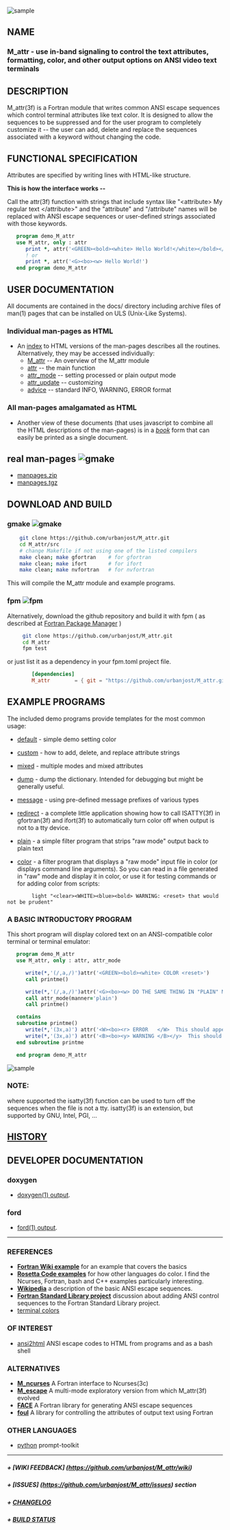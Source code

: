 ![sample](docs/images/snap2b.gif)

## NAME

### M_attr - use in-band signaling to control the text attributes, formatting, color, and other output options on ANSI video text terminals

## DESCRIPTION

   M_attr(3f) is a Fortran module that writes common ANSI escape
   sequences which control terminal attributes like text color. It is
   designed to allow the sequences to be suppressed and for the user
   program to completely customize it -- the user can add, delete and
   replace the sequences associated with a keyword without changing
   the code.

## FUNCTIONAL SPECIFICATION

   Attributes are specified by writing lines with HTML-like structure.

   **This is how the interface works --**

   Call the attr(3f) function with strings that include syntax like
   "\<attribute\> My regular text \</attribute\>" and the "attribute"
   and "/attribute" names will be replaced with ANSI escape sequences or
   user-defined strings associated with those keywords.
```fortran
   program demo_M_attr
   use M_attr, only : attr
      print *, attr('<GREEN><bold><white> Hello World!</white></bold></GREEN><reset>')
      ! or
      print *, attr('<G><bo><w> Hello World!')
   end program demo_M_attr
```

## USER DOCUMENTATION

All documents are contained in the docs/ directory including
archive files of man(1) pages that can be installed on ULS
(Unix-Like Systems).

### Individual man-pages as HTML

 - An [index](https://urbanjost.github.io/M_attr/man3.html) to HTML versions
   of the man-pages describes all the routines. Alternatively, they may be accessed individually:
   - [M_attr](https://urbanjost.github.io/M_attr/M_attr.3m_attr.html)  -- An overview of the M_attr module
   - [attr](https://urbanjost.github.io/M_attr/attr.3m_attr.html)  -- the main function
   - [attr_mode](https://urbanjost.github.io/M_attr/attr_mode.3m_attr.html)  -- setting processed or plain output mode
   - [attr_update](https://urbanjost.github.io/M_attr/attr_update.3m_attr.html)  -- customizing
   - [advice](https://urbanjost.github.io/M_attr/advice.3m_attr.html)  -- standard INFO, WARNING, ERROR format

### All man-pages amalgamated as HTML

 - Another view of these documents (that uses javascript to combine all
   the HTML descriptions of the man-pages) is in a
   [_book_](https://urbanjost.github.io/M_attr/BOOK_M_attr.html) form that can easily be printed
   as a single document.

## real man-pages ![gmake](docs/images/manpages.gif)

   + [manpages.zip](https://urbanjost.github.io/M_attr/manpages.zip) 
   + [manpages.tgz](https://urbanjost.github.io/M_attr/manpages.tgz) 

## DOWNLOAD AND BUILD

### gmake ![gmake](docs/images/gnu.gif)

   ```bash
       git clone https://github.com/urbanjost/M_attr.git
       cd M_attr/src
       # change Makefile if not using one of the listed compilers
       make clean; make gfortran    # for gfortran
       make clean; make ifort       # for ifort 
       make clean; make nvfortran   # for nvfortran
   ```
   This will compile the M_attr module and example programs.

### fpm ![fpm](docs/images/fpm_logo.gif)

   Alternatively, download the github repository and build it with
   fpm ( as described at [Fortran Package Manager](https://github.com/fortran-lang/fpm) )

   ```bash
        git clone https://github.com/urbanjost/M_attr.git
        cd M_attr
        fpm test
   ```

   or just list it as a dependency in your fpm.toml project file.

```toml
        [dependencies]
        M_attr        = { git = "https://github.com/urbanjost/M_attr.git" }
```

## EXAMPLE PROGRAMS
The included demo programs provide templates for the most common usage:

- [default](test/default.f90) - simple demo setting color
- [custom](test/custom.f90) - how to add, delete, and replace attribute strings
- [mixed](test/mixed.f90) - multiple modes and mixed attributes

- [dump](test/dump.f90) - dump the dictionary. Intended for debugging but might be generally useful.

- [message](test/message.f90) - using pre-defined message prefixes of various types

- [redirect](app/redirect.f90) - a complete little application showing how to call ISATTY(3f) in
                                 gfortran(3f) and ifort(3f) to automatically turn color off when output
				 is not to a tty device.
- [plain](app/plain.f90) - a simple filter program that strips "raw mode" output back to plain text

- [color](app/light.f90) - a filter program that displays a "raw mode" input file in color
                            (or displays command line arguments). So you
                            can read in a file generated in "raw" mode
                            and display it in color, or use it for testing
                            commands or for adding color from scripts:
```text
        light "<clear><WHITE><blue><bold> WARNING: <reset> that would not be prudent"
```

### A BASIC INTRODUCTORY PROGRAM

This short program will display colored text on an ANSI-compatible color terminal
or terminal emulator:

```fortran
   program demo_M_attr
   use M_attr, only : attr, attr_mode

      write(*,'(/,a,/)')attr('<GREEN><bold><white> COLOR <reset>')
      call printme()

      write(*,'(/,a,/)')attr('<G><bo><w> DO THE SAME THING IN "PLAIN" MODE')
      call attr_mode(manner='plain')
      call printme()

   contains 
   subroutine printme()
      write(*,'(3x,a)') attr('<W><bo><r> ERROR   </W>  This should appear as red text</y>')
      write(*,'(3x,a)') attr('<B><bo><y> WARNING </B></y>  This should appear as default text')
   end subroutine printme

   end program demo_M_attr
```
![sample](docs/images/snap1.gif)

### NOTE:
   where supported the isatty(3f) function can be used to turn off the sequences when the file is
   not a tty.  isatty(3f) is an extension, but supported by GNU, Intel, PGI, ...


## [HISTORY](HISTORY.md)

## DEVELOPER DOCUMENTATION
### doxygen

- [doxygen(1) output](https://urbanjost.github.io/M_attr/doxygen_out/html/index.html).

### ford

- [ford(1) output](https://urbanjost.github.io/M_attr/fpm-ford/index.html).
---
### REFERENCES
* [**Fortran Wiki example**](http://fortranwiki.org/fortran/show/ansi_colors) for an example that covers the basics
* [**Rosetta Code examples**](https://rosettacode.org/wiki/Terminal_control/Coloured_text) for how other languages do color.
  I find the Ncurses, Fortran, bash and C++ examples particularly interesting.
* [**Wikipedia**](https://en.wikipedia.org/wiki/ANSI_escape_code) a description of the basic ANSI escape sequences.
* [**Fortran Standard Library project**](https://github.com/fortran-lang/stdlib/issues/229) discussion about
  adding ANSI control sequences to the Fortran Standard Library project.
* [terminal colors](http://www.pixelbeat.org/docs/terminal_colours/)

### OF INTEREST
* [ansi2html](https://github.com/ralphbean/ansi2html) ANSI escape codes to HTML from programs and as a bash shell

### ALTERNATIVES
* [**M_ncurses**](https://github.com/urbanjost/M_ncurses) A Fortran interface to Ncurses(3c)
* [**M_escape**](https://github.com/urbanjost/M_escape) A multi-mode exploratory version from which M_attr(3f) evolved
* [**FACE**](https://github.com/szaghi/FACE) A Fortran library for generating ANSI escape sequences
* [**foul**](http://foul.sourceforge.net/) A library for controlling the attributes of output text using Fortran

### OTHER LANGUAGES

*  [python](https://python-prompt-toolkit.readthedocs.io/en/master/pages/printing_text.html#html) prompt-toolkit

-------
##### + [WIKI FEEDBACK] (https://github.com/urbanjost/M_attr/wiki)
##### + [ISSUES] (https://github.com/urbanjost/M_attr/issues) section
##### + [CHANGELOG](CHANGELOG.md)
##### + [BUILD STATUS](STATUS.md)
